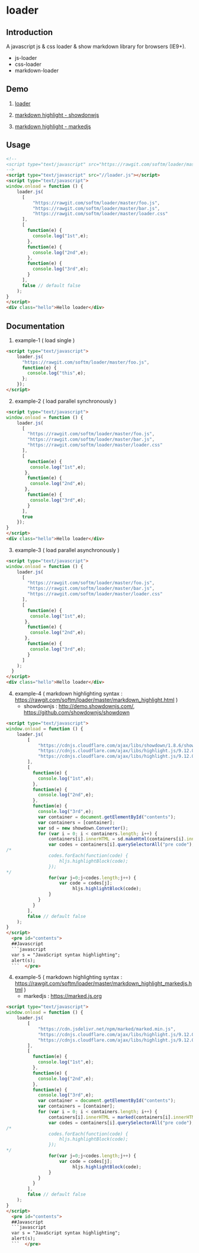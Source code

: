 # loader

## Introduction
A javascript js & css loader & show markdown library for browsers (IE9+).
- js-loader
- css-loader
- markdown-loader

## Demo
1. [loader](https://rawgit.com/softm/loader/master/loader.html)

2. [markdown highlight - showdonwjs](https://rawgit.com/softm/loader/master/markdown_highlight.html)

3. [markdown highlight - markedjs](https://rawgit.com/softm/loader/master/markdown_highlight_markedjs.html)

Usage
-----
```html
<!--
<script type="text/javascript" src="https://rawgit.com/softm/loader/master/loader.js"></script>
-->
<script type="text/javascript" src="//loader.js"></script>
<script type="text/javascript">
window.onload = function () {
    loader.js(
      [
          "https://rawgit.com/softm/loader/master/foo.js",
          "https://rawgit.com/softm/loader/master/bar.js",
          "https://rawgit.com/softm/loader/master/loader.css"
      ],
      [
        function(e) {
          console.log("1st",e);
        },
        function(e) {
          console.log("2nd",e);
        },
        function(e) {
          console.log("3rd",e);
        }
      ],
      false // default false
    );
}
</script>
<div class="hello">Hello loader</div>
```

## Documentation
1. example-1 ( load single )
```html
<script type="text/javascript">
    loader.js(
      "https://rawgit.com/softm/loader/master/foo.js",
      function(e) {
        console.log("this",e);
      };    
    });
</script>
```

2. example-2 ( load parallel synchronously )
```html
<script type="text/javascript">
window.onload = function () {
    loader.js(
      [
        "https://rawgit.com/softm/loader/master/foo.js",
        "https://rawgit.com/softm/loader/master/bar.js",
        "https://rawgit.com/softm/loader/master/loader.css"
      ],
      [
        function(e) {
         console.log("1st",e);
       },
        function(e) {
         console.log("2nd",e);
       },
        function(e) {
         console.log("3rd",e);
        }                  
      ],
      true
    });
}
</script>
<div class="hello">Hello loader</div>
```

3. example-3 ( load parallel asynchronously )
```html
<script type="text/javascript">
window.onload = function () {
    loader.js(
      [
        "https://rawgit.com/softm/loader/master/foo.js",
        "https://rawgit.com/softm/loader/master/bar.js",
        "https://rawgit.com/softm/loader/master/loader.css"
      ],
      [
        function(e) {
         console.log("1st",e);
       },
        function(e) {
         console.log("2nd",e);
       },
        function(e) {
         console.log("3rd",e);
        }
      ]
    );
  }
</script>
<div class="hello">Hello loader</div>
```

4. example-4 ( markdown highlighting syntax : https://rawgit.com/softm/loader/master/markdown_highlight.html )
   - showdownjs : http://demo.showdownjs.com/, https://github.com/showdownjs/showdown

```html
<script type="text/javascript">
window.onload = function () {
    loader.js(
        [
            "https://cdnjs.cloudflare.com/ajax/libs/showdown/1.8.6/showdown.min.js",
            "https://cdnjs.cloudflare.com/ajax/libs/highlight.js/9.12.0/highlight.min.js",
            "https://cdnjs.cloudflare.com/ajax/libs/highlight.js/9.12.0/styles/default.min.css"
        ],
        [
          function(e) {
            console.log("1st",e);
          },
          function(e) {
            console.log("2nd",e);
          },
          function(e) {
            console.log("3rd",e);
            var container = document.getElementById("contents");
            var containers = [container];
            var sd = new showdown.Converter();
            for (var i = 0; i < containers.length; i++) {
                containers[i].innerHTML = sd.makeHtml(containers[i].innerHTML);
                var codes = containers[i].querySelectorAll("pre code");
/*
                codes.forEach(function(code) {
                    hljs.highlightBlock(code);
                });
*/
                for(var j=0;j<codes.length;j++) {
                    var code = codes[j];
                         hljs.highlightBlock(code);
                }
            }
          }
        ],
        false // default false
    );
}
</script>
  <pre id="contents">
  ##Javascript
  ```javascript
  var s = "JavaScript syntax highlighting";
  alert(s);
  ```  </pre>
```
4. example-5 ( markdown highlighting syntax : https://rawgit.com/softm/loader/master/markdown_highlight_markedjs.html )
   - markedjs : https://marked.js.org

```html
<script type="text/javascript">
window.onload = function () {
    loader.js(
        [
            "https://cdn.jsdelivr.net/npm/marked/marked.min.js",
            "https://cdnjs.cloudflare.com/ajax/libs/highlight.js/9.12.0/highlight.min.js",
            "https://cdnjs.cloudflare.com/ajax/libs/highlight.js/9.12.0/styles/default.min.css"
        ],
        [
          function(e) {
            console.log("1st",e);
          },
          function(e) {
            console.log("2nd",e);
          },
          function(e) {
            console.log("3rd",e);
            var container = document.getElementById("contents");
            var containers = [container];
            for (var i = 0; i < containers.length; i++) {
                containers[i].innerHTML = marked(containers[i].innerHTML);                
                var codes = containers[i].querySelectorAll("pre code");
/*
                codes.forEach(function(code) {
                    hljs.highlightBlock(code);
                });
*/
                for(var j=0;j<codes.length;j++) {
                    var code = codes[j];
                         hljs.highlightBlock(code);
                }
            }
          }
        ],
        false // default false
    );
}
</script>
  <pre id="contents">
  ##Javascript
  ```javascript
  var s = "JavaScript syntax highlighting";
  alert(s);
  ```  </pre>
```
